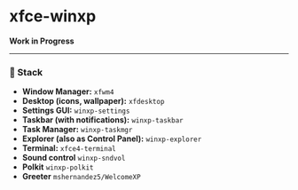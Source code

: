 # xfce-winxp

**Work in Progress**

---

### 🧱 Stack

- **Window Manager:** `xfwm4`
- **Desktop (icons, wallpaper):** `xfdesktop`
- **Settings GUI:** `winxp-settings`
- **Taskbar (with notifications):** `winxp-taskbar`
- **Task Manager:** `winxp-taskmgr`
- **Explorer (also as Control Panel):** `winxp-explorer`
- **Terminal:** `xfce4-terminal`
- **Sound control** `winxp-sndvol`
- **Polkit** `winxp-polkit`
- **Greeter** `mshernandez5/WelcomeXP` 
